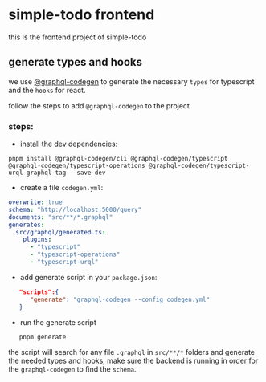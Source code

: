 # simple-todo frontend

this is the frontend project of simple-todo

## generate types and hooks

we use [@graphql-codegen](https://www.the-guild.dev/graphql/codegen) to generate the necessary `types` for typescript and the `hooks` for react.

follow the steps to add `@graphql-codegen` to the project

### steps:

- install the dev dependencies:

```console
pnpm install @graphql-codegen/cli @graphql-codegen/typescript @graphql-codegen/typescript-operations @graphql-codegen/typescript-urql graphql-tag --save-dev
```

- create a file `codegen.yml`:

```yml
overwrite: true
schema: "http://localhost:5000/query"
documents: "src/**/*.graphql"
generates:
  src/graphql/generated.ts:
    plugins:
      - "typescript"
      - "typescript-operations"
      - "typescript-urql"
```

- add generate script in your `package.json`:

```json
   "scripts":{
      "generate": "graphql-codegen --config codegen.yml"
   }
```

- run the generate script

```console
   pnpm generate
```

the script will search for any file `.graphql` in `src/**/*` folders and generate the needed types and hooks, make sure the backend is running in order for the `graphql-codegen` to find the `schema`.
